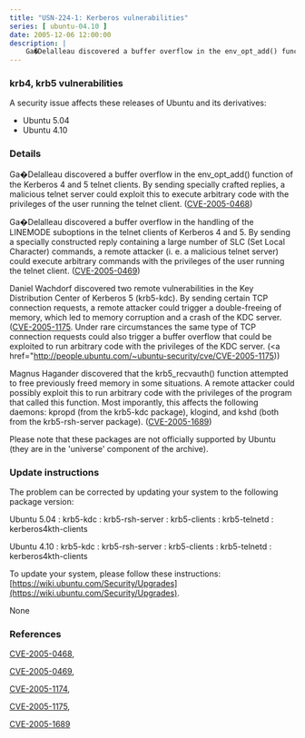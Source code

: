 ```yaml
---
title: "USN-224-1: Kerberos vulnerabilities"
series: [ ubuntu-04.10 ]
date: 2005-12-06 12:00:00
description: |
    Ga�Delalleau discovered a buffer overflow in the env_opt_add() function of the Kerberos 4 and 5 telnet clients. By sending specially crafted replies, a malicious telnet server could exploit this to execute arbitrary code with the privileges of the user running the telnet client. ([CVE-2005-0468](http://people.ubuntu.com/~ubuntu-security/cve/CVE-2005-0468))
--- 
```

 
### krb4, krb5 vulnerabilities

A security issue affects these releases of Ubuntu and its derivatives:

* Ubuntu 5.04
* Ubuntu 4.10

### Details

Ga�Delalleau discovered a buffer overflow in the env_opt_add() function of the Kerberos 4 and 5 telnet clients. By sending specially crafted replies, a malicious telnet server could exploit this to execute arbitrary code with the privileges of the user running the telnet client. ([CVE-2005-0468](http://people.ubuntu.com/~ubuntu-security/cve/CVE-2005-0468))

Ga�Delalleau discovered a buffer overflow in the handling of the LINEMODE suboptions in the telnet clients of Kerberos 4 and 5. By sending a specially constructed reply containing a large number of SLC (Set Local Character) commands, a remote attacker (i. e. a malicious telnet server) could execute arbitrary commands with the privileges of the user running the telnet client. ([CVE-2005-0469](http://people.ubuntu.com/~ubuntu-security/cve/CVE-2005-0469))

Daniel Wachdorf discovered two remote vulnerabilities in the Key Distribution Center of Kerberos 5 (krb5-kdc). By sending certain TCP connection requests, a remote attacker could trigger a double-freeing of memory, which led to memory corruption and a crash of the KDC server. ([CVE-2005-1175](http://people.ubuntu.com/~ubuntu-security/cve/CVE-2005-1174">CVE-2005-1174</a>). Under rare circumstances the same type of TCP connection requests could also trigger a buffer overflow that could be exploited to run arbitrary code with the privileges of the KDC server. (<a href="http://people.ubuntu.com/~ubuntu-security/cve/CVE-2005-1175))

Magnus Hagander discovered that the krb5_recvauth() function attempted to free previously freed memory in some situations. A remote attacker could possibly exploit this to run arbitrary code with the privileges of the program that called this function. Most imporantly, this affects the following daemons: kpropd (from the krb5-kdc package), klogind, and kshd (both from the krb5-rsh-server package). ([CVE-2005-1689](http://people.ubuntu.com/~ubuntu-security/cve/CVE-2005-1689))

Please note that these packages are not officially supported by Ubuntu (they are in the &#39;universe&#39; component of the archive).

### Update instructions

The problem can be corrected by updating your system to the following package version:

Ubuntu 5.04
 : krb5-kdc 
 : krb5-rsh-server 
 : krb5-clients 
 : krb5-telnetd 
 : kerberos4kth-clients 

Ubuntu 4.10
 : krb5-kdc 
 : krb5-rsh-server 
 : krb5-clients 
 : krb5-telnetd 
 : kerberos4kth-clients 

To update your system, please follow these instructions: [https://wiki.ubuntu.com/Security/Upgrades](https://wiki.ubuntu.com/Security/Upgrades).

None

### References

 [CVE-2005-0468](http://people.ubuntu.com/~ubuntu-security/cve/CVE-2005-0468), 

 [CVE-2005-0469](http://people.ubuntu.com/~ubuntu-security/cve/CVE-2005-0469), 

 [CVE-2005-1174](http://people.ubuntu.com/~ubuntu-security/cve/CVE-2005-1174), 

 [CVE-2005-1175](http://people.ubuntu.com/~ubuntu-security/cve/CVE-2005-1175), 

 [CVE-2005-1689](http://people.ubuntu.com/~ubuntu-security/cve/CVE-2005-1689)
 
